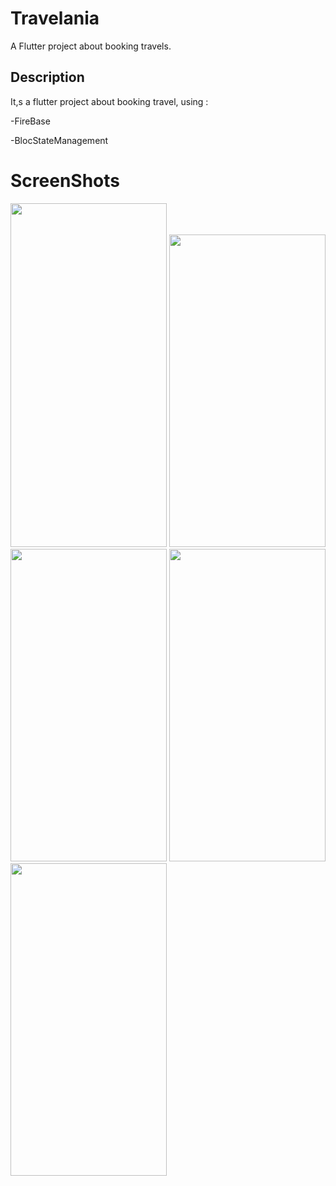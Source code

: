 # Travelania

A Flutter project about booking travels.

## Description

It,s a flutter project about booking travel, using :

-FireBase

-BlocStateManagement


# ScreenShots

<img src="https://user-images.githubusercontent.com/58815062/162922334-27427edd-8296-491e-958f-0c4e4dcfe82b.png" style=" width:250px ; height:550px " />
<img src="https://user-images.githubusercontent.com/58815062/162922298-87e55abe-8954-48fd-966a-63b5fe340cfa.png" style=" width:250px ; height:500px " />
<img src="https://user-images.githubusercontent.com/58815062/162922442-f0d8f318-5f63-4439-abfb-788f94832652.png" style=" width:250px ; height:500px " />
<img src="https://user-images.githubusercontent.com/58815062/162922380-c39319b6-effa-4127-848b-e9356069676e.png" style=" width:250px ; height:500px " />
<img src="https://user-images.githubusercontent.com/58815062/162922289-ef7a2d53-b0a3-45ba-ab23-5ac86e8fd051.png" style=" width:250px ; height:500px " />



